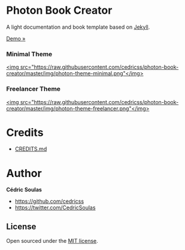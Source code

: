 # Photon Book Creator

A light documentation and book template based on [Jekyll](https://jekyllrb.com/).

[Demo »](http://cedricss.github.io/photon-book-creator)

### Minimal Theme

<a href="http://cedricss.github.io/photon-book-creator"><img  src="https://raw.githubusercontent.com/cedricss/photon-book-creator/master/img/photon-theme-minimal.png"</img></a>

### Freelancer Theme

<a href="http://cedricss.github.io/photon-book-creator"><img  src="https://raw.githubusercontent.com/cedricss/photon-book-creator/master/img/photon-theme-freelancer.png"</img></a>

# Credits

- [CREDITS.md](CREDITS.md)

# Author

**Cédric Soulas**
- <https://github.com/cedricss>
- <https://twitter.com/CedricSoulas>

## License

Open sourced under the [MIT license](LICENSE.md).